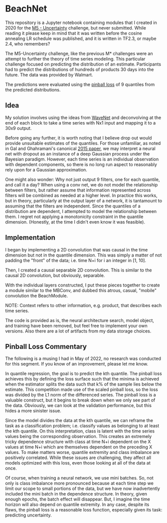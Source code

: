 # BeachNet

This repository is a Jupyter notebook containing modules that I created in 2020 for the [M5 - Uncertainty](https://www.kaggle.com/c/m5-forecasting-uncertainty) challenge, but never submitted. While reading it please keep in mind that it was written before the cosine annealing LR schedule was published, and it is written in TF2.3, or maybe 2.4, who remembers?

The M5-Uncertainty challenge, like the previous M\* challenges were an attempt to further the theory of time series modeling. This particular challenge focused on predicting the distribution of an estimate. Participants had to predict the distributions of hundreds of products 30 days into the future. The data was provided by Walmart.

The predictions were evaluated using the [pinball loss](https://www.lokad.com/pinball-loss-function-definition) of 9 quantiles from the predicted distributions. 

## Idea
My solution involves using the ideas from [WaveNet](https://arxiv.org/pdf/1609.03499.pdf) and deconvolving at the end of each block to take a time series with Nx1 input and mapping it to a 30x9 output.

Before going any further, it is worth noting that I believe drop out would provide unsuitable estimates of the quantiles. For those unfamiliar, as noted in Gal and Ghahramani's canonical [2015 paper](https://arxiv.org/pdf/1506.02142.pdf), we may interpret a neural net with dropout as an instance of a deep Gaussian process under the Bayesian paradigm. However, each time series is an individual observation with dependent components, so there is no long run aspect to reasonably rely upon for a Gaussian approximation.

One might also wonder: Why not just output 9 filters, one for each quantile, and call it a day? When using a conv net, we do not model the relationship between filters, but rather assume that information represented across filters will be combined as needed at a higher level. In practice this works, but in theory, particularly at the output layer of a network, it is tantamount to assuming that the filters are independent. Since the quantiles of a distribution are dependent, I attempted to model the relationship between them. I regret not applying a monotonicity constraint in the quantile dimension. (Honestly, at the time I didn't even know it was feasible).

## Implementation
I began by implementing a 2D convolution that was causal in the time dimension but not in the quantile dimension. This was simply a matter of not padding the "front" of the data; i.e. time N+i for i an integer in \[1, 10\].

Then, I created a causal separable 2D convolution. This is similar to the causal 2D convolution, but obviously, separable.

With the individual layers constructed, I put these pieces together to create a module similar to the MBConv, and dubbed this atrous, casual, "mobile" convolution the BeachModule.

NOTE: Context refers to other information, e.g. product, that describes each time series.

The code is provided as is, the neural architecture search, model object, and training have been removed, but feel free to implement your own versions. Also there are a lot of artifacts from my data storage choices.

## Pinball Loss Commentary

The following is a musing I had in May of 2022, no research was conducted for this segment. If you know of an improvement, please let me know.

In quantile regression, the goal is to predict the kth quantile. The pinball loss achieves this by defining the loss surface such that the minima is achieved when the estimator splits the data such that k% of the sample lies below the estimate. This competition made use of the scaled pinball loss, so the loss was divided by the L1 norm of the differenced series. The pinball loss is a valuable construct, but it begins to break down when we only see part of the data. Obviously, we can look at the validation performance, but this hides a more sinister issue.

Since the model divides the data at the kth quantile, we can reframe the task as a classification problem; i.e. classify values as belonging to at least the kth quantile. On this interpretation, class is latent with the time series values being the corresponding observation. This creates an extremely tricky dependence structure with class at time N+i dependent on the X values at time N+i which are themselves dependent on the preceding X values. To make matters worse, quantile extremity and class imbalance are positively correlated. While these issues are challenging, they affect all models optimized with this loss, even those looking at all of the data at once.

Of course, when training a neural network, we use mini batches. So, not only is class imbalance more pronounced because at each time step we limit our scope to small portions of the data, but we have now inadvertently included the mini batch in the dependence structure. In theory, given enough epochs, the batch effect will disappear. But, I imagine the time horizon will also depend on quantile extremity. In any case, despite its flaws, the pinball loss is a reasonable loss function, especially given its task: predicting uncertainty.
